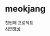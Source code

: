 # meokjang
첫번째 프로젝트  
<a href="[https://www.google.com](https://www.youtube.com/watch?v=xfbeaknQn4c&list=PLvWnTskXZlxgEKfVGaQmo_Ot0lrcEP1_B&ab_channel=%EA%B9%80%EC%A0%95%EC%9A%B1)https://www.youtube.com/watch?v=xfbeaknQn4c&list=PLvWnTskXZlxgEKfVGaQmo_Ot0lrcEP1_B&ab_channel=%EA%B9%80%EC%A0%95%EC%9A%B1">시연영상</a>
